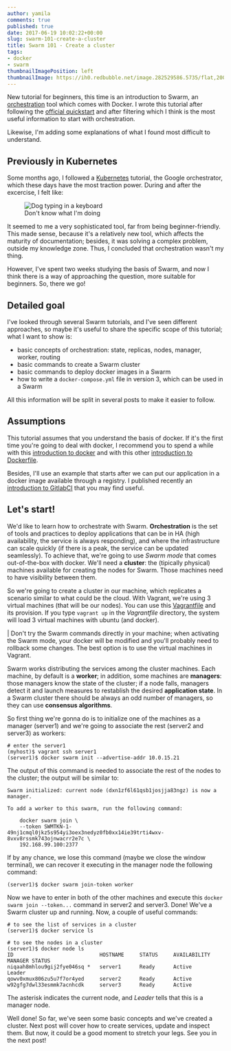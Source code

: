 ```yaml
---
author: yamila
comments: true
published: true
date: 2017-06-19 10:02:22+00:00
slug: swarm-101-create-a-cluster
title: Swarm 101 - Create a cluster
tags:
- docker
- swarm
thumbnailImagePosition: left
thumbnailImage: https://ih0.redbubble.net/image.282529586.5735/flat,200x200,075,f.u2.jpg
---
```


New tutorial for beginners, this time is an introduction to Swarm, an <a href="https://www.quora.com/What-is-orchestration" target="_new">orchestration</a> tool which comes with Docker. I wrote this tutorial after following the <a href="https://docs.docker.com/engine/swarm/swarm-tutorial/" target="_new">official quickstart</a> and after filtering which I think is the most useful information to start with orchestration.
<!--more-->

Likewise, I'm adding some explanations of what I found most difficult to understand.

<h2>Previously in Kubernetes</h2>

Some months ago, I followed a <a href="https://kubernetes.io/" target="_new">Kubernetes</a> tutorial, the Google orchestrator, which these days have the most traction power. During and after the excercise, I felt like:

<figure>
  <img src="https://i1.wp.com/vinodvihar75.files.wordpress.com/2014/12/dogs-2.jpg?w=290&h=217&crop&ssl=1" alt="Dog typing in a keyboard" />
  <figcaption>Don't know what I'm doing</figcaption>
</figure>

It seemed to me a very sophisticated tool, far from being beginner-friendly. This made sense, because it's a relatively new tool, which affects the maturity of documentation; besides, it was solving a complex problem, outside my knowledge zone. Thus, I concluded that orchestration wasn't my thing.

However, I've spent two weeks studying the basis of Swarm, and now I think there is a way of approaching the question, more suitable for beginners. So, there we go!

<h2>Detailed goal</h2>

I've looked through several Swarm tutorials, and I've seen different approaches, so maybe it's useful to share the specific scope of this tutorial; what I want to show is:

* basic concepts of orchestration: state, replicas, nodes, manager, worker, routing
* basic commands to create a Swarm cluster
* basic commands to deploy docker images in a Swarm
* how to write a <code>docker-compose.yml</code> file in version 3, which can be used in a Swarm

All this information will be split in several posts to make it easier to follow.

<h2>Assumptions</h2>

This tutorial assumes that you understand the basis of docker. If it's the first time you're going to deal with docker, I recommend you to spend a while with this <a href="http://moduslaborandi.net/2016/02/docker-101-hello-world/" target="_new">introduction to docker</a> and with this other <a href="http://moduslaborandi.net/2016/02/docker-101-dockerfile/" target="_new">introduction to Dockerfile</a>.

Besides, I'll use an example that starts after we can put our application in a docker image available through a registry. I published recently an <a href="http://moduslaborandi.net/2017/06/gitlabci-101/" target="_new">introduction to GitlabCI</a> that you may find useful.

<h2>Let's start!</h2>

We'd like to learn how to orchestrate with Swarm. **Orchestration** is the set of tools and practices to deploy applications that can be in HA (high availability, the service is always responding), and where the infrastructure can scale quickly (if there is a peak, the service can be updated seamlessly). To achieve that, we're going to use <em>Swarm mode</em> that comes out-of-the-box with docker. We'll need a **cluster**: the (tipically physical) machines available for creating the nodes for Swarm. Those machines need to have visibility between them.

So we're going to create a cluster in our machine, which replicates a scenario similar to what could be the cloud. With Vagrant, we're using 3 virtual machines (that will be our nodes). You can use this <a href="https://github.com/yamila-moreno/vagrant-cluster" target="_new">Vagrantfile</a> and its provision. If you type <code>vagrant up</code> in the <em>Vagrantfile</em> directory, the system will load 3 virtual machines with ubuntu (and docker).

| Don't try the Swarm commands directly in your machine; when activating the Swarm mode, your docker will be modified and you'll probably need to rollback some changes. The best option is to use the virtual machines in Vagrant.

Swarm works distributing the services among the cluster machines. Each machine, by default is a **worker**; in addition, some machines are **managers**: those managers know the state of the cluster; if a node falls, managers detect it and launch measures to restablish the desired **application state**. In a Swarm cluster there should be always an odd number of managers, so they can use **consensus algorithms**.

So first thing we're gonna do is to initialize one of the machines as a manager (server1) and we're going to associate the rest (server2 and server3) as workers:
```
# enter the server1
(myhost)$ vagrant ssh server1
(server1)$ docker swarm init --advertise-addr 10.0.15.21
```

The output of this command is needed to associate the rest of the nodes to the cluster; the output will be similar to:
```
Swarm initialized: current node (dxn1zf6l61qsb1josjja83ngz) is now a manager.

To add a worker to this swarm, run the following command:

    docker swarm join \
    --token SWMTKN-1-49nj1cmql0jkz5s954yi3oex3nedyz0fb0xx14ie39trti4wxv-8vxv8rssmk743ojnwacrr2e7c \
    192.168.99.100:2377
```

If by any chance, we lose this command (maybe we close the window terminal), we can recover it executing in the manager node the following command:
```
(server1)$ docker swarm join-token worker
```

Now we have to enter in both of the other machines and execute this <code>docker swarm join --token...</code> command in server2 and server3. Done! We've a Swarm cluster up and running. Now, a couple of useful commands:
```
# to see the list of services in a cluster
(server1)$ docker service ls

# to see the nodes in a cluster
(server1)$ docker node ls
ID                            HOSTNAME     STATUS     AVAILABILITY     MANAGER STATUS
niqaah8mhlou9gij2fye046sq *   server1      Ready      Active           Leader
qowv0xmux806zu5u7f7or4yed     server2      Ready      Active
w92gfg7dwl33esmmk7acnhcdk     server3      Ready      Active
```
The asterisk indicates the current node, and <em>Leader</em> tells that this is a manager node.

Well done! So far, we've seen some basic concepts and we've created a cluster. Next post will cover how to create services, update and inspect them. But now, it could be a good moment to stretch your legs. See you in the next post!
